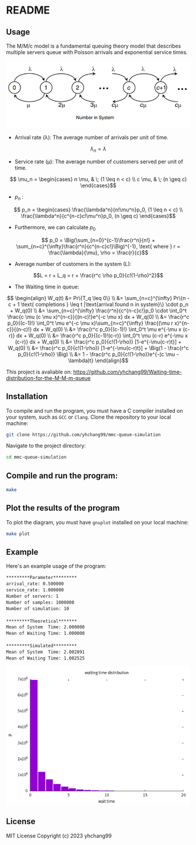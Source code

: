 # README

## Usage
The M/M/c model is a fundamental queuing theory model that describes multiple servers queue with Poisson arrivals and exponential service times. 

![the picture of the M/M/c model](https://github.com/yhchang99/mmc-queue-simulation/blob/main/img/mmn.png)

- Arrival rate (λ): The average number of arrivals per unit of time.
```math
\lambda_n = \lambda
```
- Service rate (μ): The average number of customers served per unit of time.
```math
    \mu_n = 
    \begin{cases}
    n \mu, & \; (1 \leq n < c) \\
    c \mu, & \; (n \geq c)
    \end{cases}
```
- $p_n$ :
```math
    p_n =
    \begin{cases}
    \frac{\lambda^n}{n!\mu^n}p_0, (1 \leq n < c) \\
    \frac{\lambda^n}{c^{n-c}c!\mu^n}p_0, (n \geq c)
    \end{cases}
```
- Furthermore, we can calculate $p_0$
```math
    p_0 = \Big(\sum_{n=0}^{c-1}\frac{r^n}{n!} + \sum_{n=c}^{\infty}\frac{r^n}{c^{n-c}c!}\Big)^{-1}, \text{ where } r = \frac{\lambda}{\mu}, \rho = \frac{r}{c}
```
- Average number of customers in the system (L): 
```math
L = r + L_q = r + \frac{r^c \rho p_0}{c!(1-\rho)^2}
```
- The Waiting time in queue:
```math
    \begin{align}
    W_q(t) &= Pr\{T_q \leq 0\} \\
    &= \sum_{n=c}^{\infty} Pr\{n - c + 1 \text{ completions } \leq t |\text{arrival found n in system}\} \cdot p_n + W_q(0) \\
    &= \sum_{n=c}^{\infty} \frac{r^n}{c^{n-c}c!}p_0 \cdot \int_0^t \frac{c \mu (c \mu x)^{n-c}}{(n-c)!}e^{-c \mu x} dx + W_q(0) \\
    &= \frac{r^c p_0}{(c-1)!} \int_0^t \mu e^{-c \mu x}\sum_{n=c}^{\infty} \frac{(\mu r x)^{n-c}}{(n-c)!} dx + W_q(0) \\
    &= \frac{r^c p_0}{(c-1)!} \int_0^t \mu e^{-\mu x (c-r)} dx + W_q(0) \\
    &= \frac{r^c p_0}{(c-1)!(c-r)} \int_0^t \mu (c-r) e^{-\mu x (c-r)} dx + W_q(0) \\
    &= \frac{r^c p_0}{c!(1-\rho)} [1-e^{-\mu(c-r)t}] + W_q(0) \\
    &= \frac{r^c p_0}{c!(1-\rho)} [1-e^{-\mu(c-r)t}] + \Big(1 - \frac{r^c p_0}{c!(1-\rho)} \Big) \\
    &= 1 - \frac{r^c p_0}{c!(1-\rho)}e^{-(c \mu - \lambda)t}
    \end{align}
```

This project is avaliable on: https://github.com/yhchang99/Waiting-time-distribution-for-the-M-M-m-queue

## Installation
To compile and run the program, you must have a C compiler installed on your system, such as `GCC` or `Clang`.
Clone the repository to your local machine:

```bash
git clone https://github.com/yhchang99/mmc-queue-simulation
```
Navigate to the project directory:
```bash
cd mmc-queue-simulation
```

## Compile and run the program:

```bash
make
```

## Plot the results of the program
To plot the diagram, you must have `gnuplot` installed on your local machine:
```bash
make plot
```

## Example
Here's an example usage of the program:
```bash
*********Parameter*********
arrival_rate: 0.500000
service_rate: 1.000000
Number of servers: 1
Number of samples: 1000000
Number of simulation: 10

*********Theoretical*******
Mean of System  Time: 2.000000
Mean of Waiting Time: 1.000000

*********Simulated*********
Mean of System  Time: 2.002891
Mean of Waiting Time: 1.002525
```

![the pdf of the waiting time](https://github.com/yhchang99/mmc-queue-simulation/blob/main/img/wait_time.png)

## License
MIT License
Copyright (c) 2023 yhchang99
